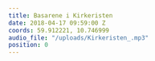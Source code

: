 ```yaml
---
title: Basarene i Kirkeristen
date: 2018-04-17 09:59:00 Z
coords: 59.912221, 10.746999
audio_file: "/uploads/Kirkeristen_.mp3"
position: 0
---
```


